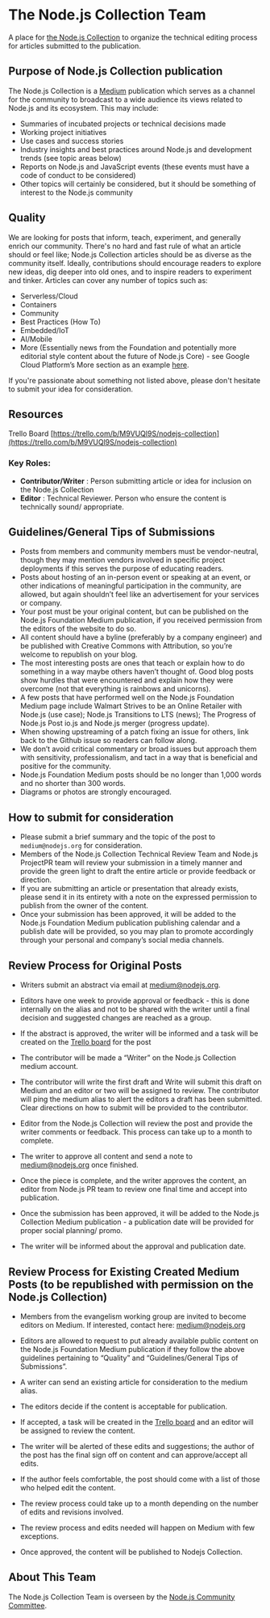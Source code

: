 # The Node.js Collection Team
A place for [the Node.js Collection](https://medium.com/the-node-js-collection) to organize the technical editing process for articles submitted to the publication.

## Purpose of Node.js  Collection publication
The Node.js Collection is a [Medium](https://medium.com/) publication which serves as a channel for the community to broadcast to a wide audience its views related to Node.js and its ecosystem. This may include:

- Summaries of incubated projects or technical decisions made
- Working project initiatives
- Use cases and success stories
- Industry insights and best practices around Node.js and development trends (see topic areas below)
- Reports on Node.js and JavaScript events (these events must have a code of conduct to be considered)
- Other topics will certainly be considered, but it should be something of interest to the Node.js community

## Quality
We are looking for posts that inform, teach, experiment, and generally enrich our community. There's no hard and fast rule of what an article should or feel like; Node.js Collection articles should be as diverse as the community itself. Ideally, contributions should encourage readers to explore new ideas, dig deeper into old ones, and to inspire readers to experiment and tinker. Articles can cover any number of topics such as:

- Serverless/Cloud
- Containers
- Community
- Best Practices (How To)
- Embedded/IoT
- AI/Mobile
- More (Essentially news from the Foundation and potentially more editorial style content about the future of Node.js Core) - see Google Cloud Platform’s More section as an example [here](https://cloudplatform.googleblog.com).

If you're passionate about something not listed above, please don't hesitate to submit your idea for consideration.

## Resources
Trello Board [https://trello.com/b/M9VUQl9S/nodejs-collection](https://trello.com/b/M9VUQl9S/nodejs-collection)

### Key Roles:
- **Contributor/Writer** : Person submitting article or idea for inclusion on the Node.js Collection
- **Editor** : Technical Reviewer. Person who ensure the content is technically sound/ appropriate.

## Guidelines/General Tips of Submissions

- Posts from members and community members must be vendor-neutral, though they may mention vendors involved in specific project deployments if this serves the purpose of educating readers.
- Posts about hosting of an in-person event or speaking at an event, or other indications of meaningful participation in the community, are allowed, but again shouldn’t feel like an advertisement for your services or company.
- Your post must be your original content, but can be published on the Node.js Foundation Medium publication, if you received permission from the editors of the website to do so.
- All content should have a byline (preferably by a company engineer) and be published with Creative Commons with Attribution, so you’re welcome to republish on your blog.
- The most interesting posts are ones that teach or explain how to do something in a way maybe others haven’t thought of. Good blog posts show hurdles that were encountered and explain how they were overcome (not that everything is rainbows and unicorns).
- A few posts that have performed well on the Node.js Foundation Medium page include Walmart Strives to be an Online Retailer with Node.js (use case); Node.js Transitions to LTS (news); The Progress of Node.js Post io.js and Node.js merger (progress update).
- When showing upstreaming of a patch fixing an issue for others, link back to the Github issue so readers can follow along.
- We don’t avoid critical commentary or broad issues but approach them with sensitivity, professionalism, and tact in a way that is beneficial and positive for the community.
- Node.js Foundation Medium posts should be no longer than 1,000 words and no shorter than 300 words.
- Diagrams or photos are strongly encouraged.

## How to submit for consideration

- Please submit a brief summary and the topic of the post to `medium@nodejs.org` for consideration.
- Members of the Node.js Collection Technical Review Team and Node.js ProjectPR team will review your submission in a timely manner and provide the green light to draft the entire article or provide feedback or direction.
- If you are submitting an article or presentation that already exists, please send it in its entirety with a note on the expressed permission to publish from the owner of the content.
- Once your submission has been approved, it will be added to the Node.js Foundation Medium publication publishing calendar and a publish date will be provided, so you may plan to promote accordingly through your personal and company’s social media channels.

## Review Process for Original Posts
- Writers submit an abstract via email at medium@nodejs.org.

- Editors have one week to provide approval or feedback - this is done internally on the alias and not to be shared with the writer until a final decision and suggested changes are reached as a group.

- If the abstract is approved, the writer will be informed and a task will be created on the [Trello board](https://trello.com/b/M9VUQl9S/nodejs-collection) for the post

- The contributor will be made a “Writer” on the Node.js Collection medium account.

- The contributor will write the first draft and Write will submit this draft on Medium and an editor or two will be assigned to review. The contributor will ping the medium alias to alert the editors a draft has been submitted. Clear directions on how to submit will be provided to the contributor.

- Editor from the Node.js Collection will review the post and provide the writer comments or feedback. This process can take up to a month to complete.

- The writer to approve all content and send a note to medium@nodejs.org once finished.

- Once the piece is complete, and the writer approves the content, an editor from Node.js PR team to review one final time and accept into publication.

- Once the submission has been approved, it will be added to the Node.js Collection Medium publication - a publication date will be provided for proper social planning/ promo.

- The writer will be informed about the approval and publication date.

## Review Process for Existing Created Medium Posts (to be republished with permission on the Node.js Collection)

- Members from the evangelism working group are invited to become editors on Medium. If interested, contact here: medium@nodejs.org

- Editors are allowed to request to put already available public content on the Node.js Foundation Medium publication if they follow the above guidelines pertaining to “Quality” and “Guidelines/General Tips of Submissions”.

- A writer can send an existing article for consideration to the medium alias.

- The editors decide if the content is acceptable for publication.

- If accepted, a task will be created in the [Trello board](https://trello.com/b/M9VUQl9S/nodejs-collection) and an editor will be assigned to review the content.

- The writer will be alerted of these edits and suggestions; the author of the post has the final sign off on content and can approve/accept all edits.

- If the author feels comfortable, the post should come with a list of those who helped edit the content.

- The review process could take up to a month depending on the number of edits and revisions involved.

- The review process and edits needed will happen on Medium with few exceptions.

- Once approved, the content will be published to Nodejs Collection.

## About This Team
The Node.js Collection Team is overseen by the [Node.js Community Committee](https://github.com/nodejs/community-committee).
